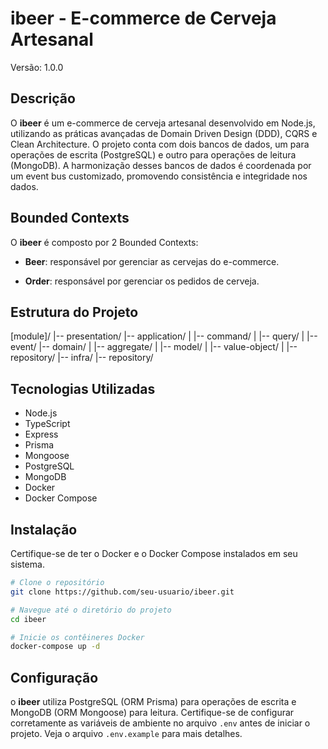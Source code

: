 # ibeer - E-commerce de Cerveja Artesanal

Versão: 1.0.0

## Descrição

O **ibeer** é um e-commerce de cerveja artesanal desenvolvido em Node.js, utilizando as práticas avançadas de Domain Driven Design (DDD), CQRS e Clean Architecture. O projeto conta com dois bancos de dados, um para operações de escrita (PostgreSQL) e outro para operações de leitura (MongoDB). A harmonização desses bancos de dados é coordenada por um event bus customizado, promovendo consistência e integridade nos dados.

## Bounded Contexts

O **ibeer** é composto por 2 Bounded Contexts:

- **Beer**: responsável por gerenciar as cervejas do e-commerce.

- **Order**: responsável por gerenciar os pedidos de cerveja.

## Estrutura do Projeto

[module]/
|-- presentation/
|-- application/
| |-- command/
| |-- query/
| |-- event/
|-- domain/
| |-- aggregate/
| |-- model/
| |-- value-object/
| |-- repository/
|-- infra/
|-- repository/

## Tecnologias Utilizadas

- Node.js
- TypeScript
- Express
- Prisma
- Mongoose
- PostgreSQL
- MongoDB
- Docker
- Docker Compose

## Instalação

Certifique-se de ter o Docker e o Docker Compose instalados em seu sistema.

```bash
# Clone o repositório
git clone https://github.com/seu-usuario/ibeer.git

# Navegue até o diretório do projeto
cd ibeer

# Inicie os contêineres Docker
docker-compose up -d
```

## Configuração

o **ibeer** utiliza PostgreSQL (ORM Prisma) para operações de escrita e MongoDB (ORM Mongoose) para leitura. Certifique-se de configurar corretamente as variáveis de ambiente no arquivo `.env` antes de iniciar o projeto. Veja o arquivo `.env.example` para mais detalhes.

